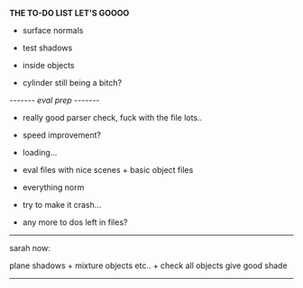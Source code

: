 
**THE TO-DO LIST LET'S GOOOO**


- surface normals

- test shadows

- inside objects

- cylinder still being a bitch?




*------- eval prep -------*

- really good parser check, fuck with the file lots..

- speed improvement?

- loading...

- eval files with nice scenes + basic object files

- everything norm

- try to make it crash...

- any more to dos left in files?




--------------------------------------------------------------------------

sarah now:


plane shadows + mixture objects etc.. + check all objects give good shade


--------------------------------------------------------------------------

